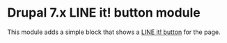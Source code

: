 
Drupal 7.x LINE it! button module
=================================

This module adds a simple block that shows a [LINE it! button](https://media.line.me/howto/en/) for the page.
